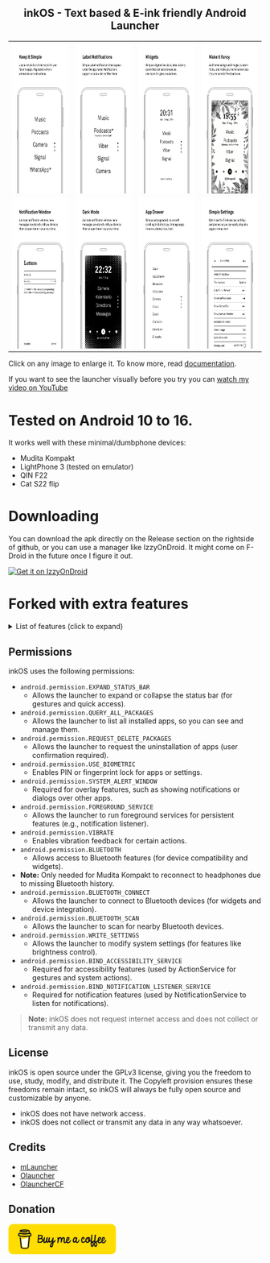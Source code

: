 <div style="text-align: center;">
	<h2>inkOS - Text based & E-ink friendly Android Launcher </h2>
    <table>
        <tr>
            <td><img src='fastlane/metadata/android/en-US/images/phoneScreenshots/0.png' height='300' alt=""></td>
            <td><img src='fastlane/metadata/android/en-US/images/phoneScreenshots/1.png' height='300' alt=""></td>
            <td><img src='fastlane/metadata/android/en-US/images/phoneScreenshots/2.png' height='300' alt=""></td>
            <td><img src='fastlane/metadata/android/en-US/images/phoneScreenshots/3.png' height='300' alt=""></td>
        </tr>
        <tr>
            <td><img src='fastlane/metadata/android/en-US/images/phoneScreenshots/4.png' height='300' alt=""></td>
            <td><img src='fastlane/metadata/android/en-US/images/phoneScreenshots/5.png' height='300' alt=""></td>
            <td><img src='fastlane/metadata/android/en-US/images/phoneScreenshots/6.png' height='300' alt=""></td>
            <td><img src='fastlane/metadata/android/en-US/images/phoneScreenshots/7.png' height='300' alt=""></td>
        </tr>
    </table>

</div>

Click on any image to enlarge it. To know more, read [documentation](DOCUMENTATION.md).

If you want to see the launcher visually before you try you can [watch my video on YouTube](https://www.youtube.com/watch?v=dAmHJ5aFLWA)

# Tested on Android 10 to 16.

It works well with these minimal/dumbphone devices:

- Mudita Kompakt
- LightPhone 3 (tested on emulator)
- QIN F22
- Cat S22 flip


# Downloading


You can download the apk directly on the Release section on the rightside of github, or you can use a manager like IzzyOnDroid. It might come on F-Droid in the future once I figure it out.

[<img src="https://gitlab.com/IzzyOnDroid/repo/-/raw/master/assets/IzzyOnDroid.png" alt="Get it on IzzyOnDroid" height='60' >](https://apt.izzysoft.de/fdroid/index/apk/app.inkos)

# Forked with extra features

<details><summary>List of features (click to expand)</summary>

- No ads, trackers, or unnecessary permissions (no internet permission).
- Reorder apps on the home screen by drag & drop.
- Rename, hide, lock, or uninstall apps from the app drawer.
- Customize font size and style for:
    - Home screen apps
    - Clock
    - Battery widget
    - Notifications
    - Settings
- Set a universal font or individually customize each text section.
- Fine-tune padding (spacing) between home screen apps.
- Set how many apps appear on the home screen and how many pages exist.
- Page indicators (dots) show your current page on the right side.
- Optionally show clock and battery widgets on the home screen.
- Gesture support:
    - Swiping left/right
    - Clicking the clock
    - Double-tap
    - Volume key page navigation
    - (Actions: open app, open notifications, restart launcher, disable gesture, more)
- Full notification control:
    - Show message previews under app names
    - Show media playing info (title, music note icon)
    - Use app allowlist for chat/media apps
    - Optional full-screen notification reader window
- E-ink mode auto-refresh to clean up ghosting (for e-ink devices).
- Theme mode (light/dark), with color options for AMOLED (not recommended for e-ink).
- Show or hide the status bar (carrier, clock, battery, etc.).
- Lock settings or individual apps with PIN/fingerprint.
- Long-press apps for quick access to system info or force-stop.
- Backup and restore your setup across devices (excludes custom fonts).
- Clean “Reset All” option to return to default.

</details>

## Permissions

inkOS uses the following permissions:

- `android.permission.EXPAND_STATUS_BAR`
    - Allows the launcher to expand or collapse the status bar (for gestures and quick access).
- `android.permission.QUERY_ALL_PACKAGES`
    - Allows the launcher to list all installed apps, so you can see and manage them.
- `android.permission.REQUEST_DELETE_PACKAGES`
    - Allows the launcher to request the uninstallation of apps (user confirmation required).
- `android.permission.USE_BIOMETRIC`
    - Enables PIN or fingerprint lock for apps or settings.
- `android.permission.SYSTEM_ALERT_WINDOW`
    - Required for overlay features, such as showing notifications or dialogs over other apps.
- `android.permission.FOREGROUND_SERVICE`
    - Allows the launcher to run foreground services for persistent features (e.g., notification listener).
- `android.permission.VIBRATE`
    - Enables vibration feedback for certain actions.
- `android.permission.BLUETOOTH`
    - Allows access to Bluetooth features (for device compatibility and widgets).
- **Note:** Only needed for Mudita Kompakt to reconnect to headphones due to missing Bluetooth history.
- `android.permission.BLUETOOTH_CONNECT`
    - Allows the launcher to connect to Bluetooth devices (for widgets and device integration).
- `android.permission.BLUETOOTH_SCAN`
    - Allows the launcher to scan for nearby Bluetooth devices.
- `android.permission.WRITE_SETTINGS`
    - Allows the launcher to modify system settings (for features like brightness control).
- `android.permission.BIND_ACCESSIBILITY_SERVICE`
    - Required for accessibility features (used by ActionService for gestures and system actions).
- `android.permission.BIND_NOTIFICATION_LISTENER_SERVICE`
    - Required for notification features (used by NotificationService to listen for notifications).
> **Note:** inkOS does not request internet access and does not collect or transmit any data.

## License

inkOS is open source under the GPLv3 license, giving you the freedom to use, study, modify, and
distribute it. The Copyleft provision ensures these freedoms remain intact, so inkOS will always be
fully open source and customizable by anyone.

- inkOS does not have network access.
- inkOS does not collect or transmit any data in any way whatsoever.

## Credits

- [mLauncher](https://github.com/DroidWorksStudio/mLauncher)
- [Olauncher](https://github.com/tanujnotes/Olauncher)
- [OlauncherCF](https://github.com/OlauncherCF/OlauncherCF)

## Donation

[<img src="others/bmc-button.png" alt="Buy me a coffee" height="60">](https://buymeacoffee.com/gezimos)
